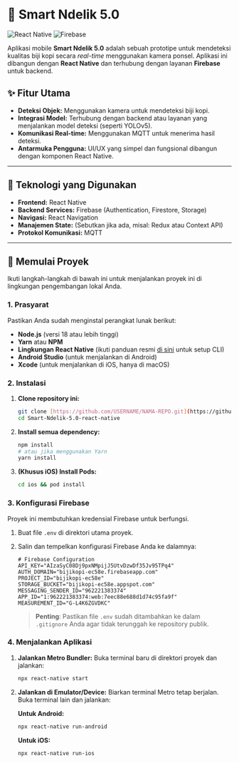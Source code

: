 # 📱 Smart Ndelik 5.0

![React Native](https://img.shields.io/badge/React_Native-20232A?style=for-the-badge&logo=react&logoColor=61DAFB)
![Firebase](https://img.shields.io/badge/Firebase-FFCA28?style=for-the-badge&logo=firebase&logoColor=black)

Aplikasi mobile **Smart Ndelik 5.0** adalah sebuah prototipe untuk mendeteksi kualitas biji kopi secara *real-time* menggunakan kamera ponsel. Aplikasi ini dibangun dengan **React Native** dan terhubung dengan layanan **Firebase** untuk backend.

## ✨ Fitur Utama

-   **Deteksi Objek:** Menggunakan kamera untuk mendeteksi biji kopi.
-   **Integrasi Model:** Terhubung dengan backend atau layanan yang menjalankan model deteksi (seperti YOLOv5).
-   **Komunikasi Real-time:** Menggunakan MQTT untuk menerima hasil deteksi.
-   **Antarmuka Pengguna:** UI/UX yang simpel dan fungsional dibangun dengan komponen React Native.

---

## 🔧 Teknologi yang Digunakan

-   **Frontend:** React Native
-   **Backend Services:** Firebase (Authentication, Firestore, Storage)
-   **Navigasi:** React Navigation
-   **Manajemen State:** (Sebutkan jika ada, misal: Redux atau Context API)
-   **Protokol Komunikasi:** MQTT

---

## 🚀 Memulai Proyek

Ikuti langkah-langkah di bawah ini untuk menjalankan proyek ini di lingkungan pengembangan lokal Anda.

### 1. Prasyarat

Pastikan Anda sudah menginstal perangkat lunak berikut:
-   **Node.js** (versi 18 atau lebih tinggi)
-   **Yarn** atau **NPM**
-   **Lingkungan React Native** (ikuti panduan resmi [di sini](https://reactnative.dev/docs/environment-setup) untuk setup CLI)
-   **Android Studio** (untuk menjalankan di Android)
-   **Xcode** (untuk menjalankan di iOS, hanya di macOS)

### 2. Instalasi

1.  **Clone repository ini:**
    ```bash
    git clone [https://github.com/USERNAME/NAMA-REPO.git](https://github.com/aditya27t/Smart-Ndelik-5.0-react-native.git)
    cd Smart-Ndelik-5.0-react-native
    ```

2.  **Install semua dependency:**
    ```bash
    npm install
    # atau jika menggunakan Yarn
    yarn install
    ```

3.  **(Khusus iOS) Install Pods:**
    ```bash
    cd ios && pod install
    ```

### 3. Konfigurasi Firebase

Proyek ini membutuhkan kredensial Firebase untuk berfungsi.

1.  Buat file `.env` di direktori utama proyek.
2.  Salin dan tempelkan konfigurasi Firebase Anda ke dalamnya:

    ```env
    # Firebase Configuration
    API_KEY="AIzaSyC08Dj9pxNMpijJ5UtvDzwDf35Jv95TPq4"
    AUTH_DOMAIN="bijikopi-ec58e.firebaseapp.com"
    PROJECT_ID="bijikopi-ec58e"
    STORAGE_BUCKET="bijikopi-ec58e.appspot.com"
    MESSAGING_SENDER_ID="962221383374"
    APP_ID="1:962221383374:web:7eec88e688d1d74c95fa9f"
    MEASUREMENT_ID="G-L4K6ZGVDKC"
    ```

    > **Penting**: Pastikan file `.env` sudah ditambahkan ke dalam `.gitignore` Anda agar tidak terunggah ke repository publik.

### 4. Menjalankan Aplikasi

1.  **Jalankan Metro Bundler:**
    Buka terminal baru di direktori proyek dan jalankan:
    ```bash
    npx react-native start
    ```

2.  **Jalankan di Emulator/Device:**
    Biarkan terminal Metro tetap berjalan. Buka terminal lain dan jalankan:

    **Untuk Android:**
    ```bash
    npx react-native run-android
    ```

    **Untuk iOS:**
    ```bash
    npx react-native run-ios
    ```
